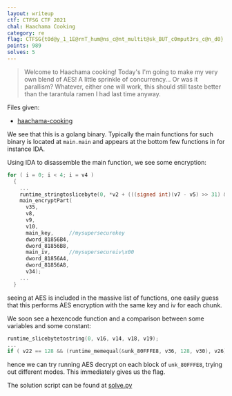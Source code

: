 ```yaml
---
layout: writeup
ctf: CTFSG CTF 2021
chal: Haachama Cooking
category: re
flag: CTFSG{t0d@y_1_1E@rnT_hum@ns_c@nt_multit@sk_BUT_c0mput3rs_c@n_d0}
points: 989
solves: 5
---
```


> Welcome to Haachama cooking! Today's I'm going to make my very own blend of AES! A little sprinkle of concurrency... Or was it parallism? Whatever, either one will work, this should still taste better than the tarantula ramen I had last time anyway.

Files given:
 - [haachama-cooking](haachama-cooking)

We see that this is a golang binary. Typically the main functions for such binary is located at `main.main` and appears at the bottom few functions in for instance IDA.

Using IDA to disassemble the main function, we see some encryption:

```c
for ( i = 0; i < 4; i = v4 )
  {
    ...
    runtime_stringtoslicebyte(0, *v2 + (((signed int)(v7 - v5) >> 31) & v7), v5 - v7, v29, v31, v32);
    main_encryptPart(
      v35,
      v8,
      v9,
      v10,
      main_key,     //mysupersecurekey
      dword_81856B4,
      dword_81856B8,
      main_iv,      //mysupersecureiv\x00
      dword_81856A4,
      dword_81856A8,
      v34);
    ...
  }
```

seeing at AES is included in the massive list of functions, one easily guess that this performs AES encryption with the same key and iv for each chunk.

We soon see a hexencode function and a comparison between some variables and some constant:

```c
runtime_slicebytetostring(0, v16, v14, v18, v19);
...
if ( v22 == 128 && (runtime_memequal(&unk_80FFFE8, v36, 128, v30), v26) )
```

hence we can try running AES decrypt on each block of `unk_80FFFE8`, trying out different modes. This immediately gives us the flag.

The solution script can be found at [solve.py](solve.py)
